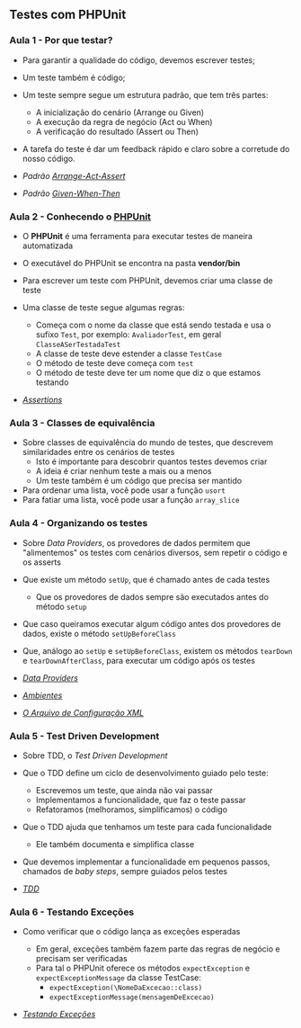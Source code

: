 ## Testes com PHPUnit

### Aula 1 - Por que testar?

- Para garantir a qualidade do código, devemos escrever testes;
- Um teste também é código;
- Um teste sempre segue um estrutura padrão, que tem três partes:
  - A inicialização do cenário (Arrange ou Given)
  - A execução da regra de negócio (Act ou When)
  - A verificação do resultado (Assert ou Then)
- A tarefa do teste é dar um feedback rápido e claro sobre a corretude do nosso código.


- _Padrão [Arrange-Act-Assert](http://wiki.c2.com/?ArrangeActAssert)_
- _Padrão [Given-When-Then](https://martinfowler.com/bliki/GivenWhenThen.html)_

### Aula 2 - Conhecendo o [PHPUnit](https://phpunit.de/)

- O **PHPUnit** é uma ferramenta para executar testes de maneira automatizada
- O executável do PHPUnit se encontra na pasta **vendor/bin**
- Para escrever um teste com PHPUnit, devemos criar uma classe de teste
- Uma classe de teste segue algumas regras:
  - Começa com o nome da classe que está sendo testada e usa o sufixo `Test`, por exemplo: `AvaliadorTest`, em geral `ClasseASerTestadaTest`
  - A classe de teste deve estender a classe `TestCase`
  - O método de teste deve começa com `test`
  - O método de teste deve ter um nome que diz o que estamos testando


- _[Assertions](https://phpunit.readthedocs.io/pt_BR/9.5/assertions.html)_

### Aula 3 - Classes de equivalência

- Sobre classes de equivalência do mundo de testes, que descrevem similaridades entre os cenários de testes
  - Isto é importante para descobrir quantos testes devemos criar
  - A ideia é criar nenhum teste a mais ou a menos
  - Um teste também é um código que precisa ser mantido
- Para ordenar uma lista, você pode usar a função `usort`
- Para fatiar uma lista, você pode usar a função `array_slice`

### Aula 4 - Organizando os testes

- Sobre _Data Providers_, os provedores de dados permitem que "alimentemos" os testes com cenários diversos, sem repetir o código e os asserts
- Que existe um método `setUp`, que é chamado antes de cada testes
  - Que os provedores de dados sempre são executados antes do método `setup`
- Que caso queiramos executar algum código antes dos provedores de dados, existe o método `setUpBeforeClass`
- Que, análogo ao `setUp` e `setUpBeforeClass`, existem os métodos `tearDown` e `tearDownAfterClass`, para executar um código após os testes


- _[Data Providers](https://phpunit.readthedocs.io/pt_BR/latest/writing-tests-for-phpunit.html#provedores-de-dados)_
- _[Ambientes](https://phpunit.readthedocs.io/pt_BR/latest/fixtures.html)_
- _[O Arquivo de Configuração XML](https://phpunit.readthedocs.io/pt_BR/latest/configuration.html)_

### Aula 5 - Test Driven Development

- Sobre TDD, o _Test Driven Development_
- Que o TDD define um ciclo de desenvolvimento guiado pelo teste:
  - Escrevemos um teste, que ainda não vai passar
  - Implementamos a funcionalidade, que faz o teste passar
  - Refatoramos (melhoramos, simplificamos) o código
- Que o TDD ajuda que tenhamos um teste para cada funcionalidade
  - Ele também documenta e simplifica classe
- Que devemos implementar a funcionalidade em pequenos passos, chamados de _baby steps_, sempre guiados pelos testes


- _[TDD](https://tdd.caelum.com.br/)_

### Aula 6 - Testando Exceções

- Como verificar que o código lança as exceções esperadas
  - Em geral, exceções também fazem parte das regras de negócio e precisam ser verificadas
  - Para tal o PHPUnit oferece os métodos `expectException` e `expectExceptionMessage` da classe TestCase:
    - `expectException(\NomeDaExcecao::class)`
    - `expectExceptionMessage(mensagemDeExcecao)`


- _[Testando Exceções](https://phpunit.readthedocs.io/pt_BR/latest/writing-tests-for-phpunit.html#testando-excecoes)_
